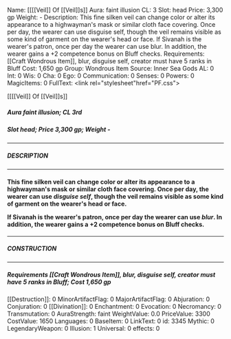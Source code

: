 Name: [[[[Veil]] Of [[Veil]]s]]
Aura: faint illusion
CL: 3
Slot: head
Price: 3,300 gp
Weight: -
Description: This fine silken veil can change color or alter its appearance to a highwayman's mask or similar cloth face covering. Once per day, the wearer can use disguise self, though the veil remains visible as some kind of garment on the wearer's head or face. If Sivanah is the wearer's patron, once per day the wearer can use blur. In addition, the wearer gains a +2 competence bonus on Bluff checks.
Requirements: [[Craft Wondrous Item]], blur, disguise self, creator must have 5 ranks in Bluff
Cost: 1,650 gp
Group: Wondrous Item
Source: Inner Sea Gods
AL: 0
Int: 0
Wis: 0
Cha: 0
Ego: 0
Communication: 0
Senses: 0
Powers: 0
MagicItems: 0
FullText: <link rel="stylesheet"href="PF.css"><div class="heading"><p class="alignleft">[[[[Veil]] Of [[Veil]]s]]</p><div style="clear: both;"></div></div><div><h5><b>Aura </b>faint illusion; <b>CL </b>3rd</h5><h5><b>Slot </b>head; <b>Price </b>3,300 gp; <b>Weight </b>-</h5></div><hr/><div><h5><b>DESCRIPTION</b></h5></div><hr/><div><h4><p>This fine silken veil can change color or alter its appearance to a highwayman's mask or similar cloth face covering. Once per day, the wearer can use <i>disguise self</i>, though the veil remains visible as some kind of garment on the wearer's head or face.</p><p>If Sivanah is the wearer's patron, once per day the wearer can use <i>blur</i>. In addition, the wearer gains a +2 competence bonus on Bluff checks.</p></h4></div><hr/><div><h5><b>CONSTRUCTION</b></h5></div><hr/><div><h5><b>Requirements </b>[[Craft Wondrous Item]], <i>blur</i>, <i>disguise self</i>, creator must have 5 ranks in Bluff; <b>Cost </b>1,650 gp</h5></div>
[[Destruction]]: 0
MinorArtifactFlag: 0
MajorArtifactFlag: 0
Abjuration: 0
Conjuration: 0
[[Divination]]: 0
Enchantment: 0
Evocation: 0
Necromancy: 0
Transmutation: 0
AuraStrength: faint
WeightValue: 0.0
PriceValue: 3300
CostValue: 1650
Languages: 0
BaseItem: 0
LinkText: 0
id: 3345
Mythic: 0
LegendaryWeapon: 0
Illusion: 1
Universal: 0
effects: 0
